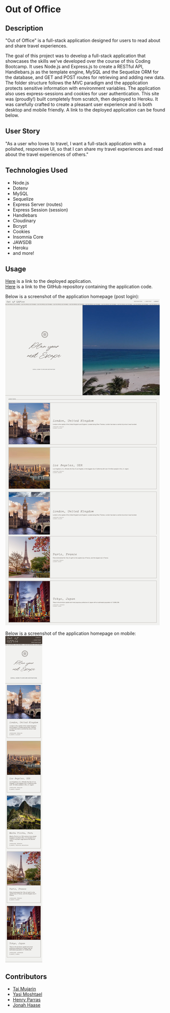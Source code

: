 # Out of Office
## Description
"Out of Office" is a full-stack application designed for users to read about and share travel experiences.  

The goal of this project was to develop a full-stack application that showcases the skills we've developed over the course of this Coding Bootcamp. It uses Node.js and Express.js to create a RESTful API, Handlebars.js as the template engine, MySQL and the Sequelize ORM for the database, and GET and POST routes for retrieving and adding new data. The folder structure follows the MVC paradigm and the appplication protects sensitive information with environment variables. The application also uses express-sessions and cookies for user authentication. This site was (proudly!) built completely from scratch, then deployed to Heroku. It was carefully crafted to create a pleasant user experience and is both desktop and mobile friendly. A link to the deployed application can be found below.

## User Story
"As a user who loves to travel, I want a full-stack application with a polished, responsive UI, so that I can share my travel experiences and read about the travel experiences of others."

## Technologies Used
* Node.js
* Dotenv
* MySQL
* Sequelize
* Express Server (routes)
* Express Session (session)
* Handlebars
* Cloudinary
* Bcrypt
* Cookies
* Insomnia Core
* JAWSDB
* Heroku
* and more!

## Usage 
[Here](https://out-of-office-app.herokuapp.com/) is a link to the deployed application.  
[Here](https://github.com/jojonah1812/out-of-office) is a link to the GitHub repository containing the application code.  
  
Below is a screenshot of the application homepage (post login):  
![Out of Office Homepage](public/assets/screenshots/out-of-office-home-page.png)  

Below is a screenshot of the application homepage on mobile:  
![Out of Office Homepage](public/assets/screenshots/out-of-office-home-page-mobile.png)  

## Contributors
* [Tai Mujarin](https://github.com/ayotai)
* [Yasi Moshtael](https://github.com/go-yasi)
* [Henry Parras](https://github.com/henryparras24)
* [Jonah Haase](https://github.com/jojonah1812)

